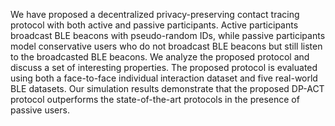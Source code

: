 We have proposed a decentralized privacy-preserving contact tracing protocol with both active and passive participants.
Active participants broadcast BLE beacons with pseudo-random IDs, while passive participants model conservative users who do not broadcast BLE beacons but still listen to the broadcasted BLE beacons. We analyze the proposed protocol and discuss a set of interesting properties. The proposed protocol is evaluated using both a face-to-face individual interaction dataset and five real-world BLE datasets. Our simulation results demonstrate that the proposed DP-ACT protocol outperforms the state-of-the-art protocols in the presence of passive users.
